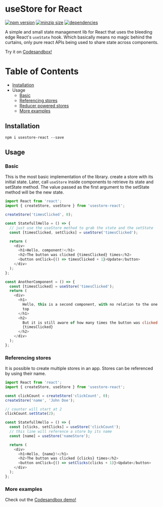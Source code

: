 # useStore for React

[![npm version](https://badge.fury.io/js/usestore-react.svg)](https://badge.fury.io/js/usestore-react)
[![minzip size](https://badgen.net/bundlephobia/minzip/usestore-react)](https://badgen.net/bundlephobia/minzip/usestore-react)
[![dependencies](https://badgen.net/bundlephobia/dependency-count/usestore-react)](https://badgen.net/bundlephobia/dependency-count/usestore-react)

A simple and small state management lib for React that uses the bleeding edge React's `useState` hook.
Which basically means no magic behind the curtains, only pure react APIs being used to share state across components.

Try it on [Codesandbox!](https://codesandbox.io/s/usestore-react-demo-efw6z)

# Table of Contents

- [Installation](#installation)
- Usage
  - [Basic](#usage_basic)
  - [Referencing stores](#usage_namespace)
  - [Reducer powered stores](#usage_reducer)
  - [More examples](https://codesandbox.io/s/usestore-react-demo-efw6z)

## <a name="installation">Installation</a>

`npm i usestore-react --save`

## <a name="usage">Usage</a>

### <a name="usage_basic">Basic</a>

This is the most basic implementation of the library. create a store with its initial state.
Later, call `useStore` inside components to retrieve its state and setState method.
The value passed as the first argument to the setState method will be the new state.

```javascript
import React from 'react';
import { createStore, useStore } from 'usestore-react';

createStore('timesClicked', 0);

const StatefullHello = () => {
  // just use the useStore method to grab the state and the setState
  const [timesClicked, setClicks] = useStore('timesClicked');

  return (
    <div>
      <h1>Hello, component!</h1>
      <h2>The button was clicked {timesClicked} times</h2>
      <button onClick={() => timesClicked + 1}>Update</button>
    </div>
  );
};

const AnotherComponent = () => {
  const [timesClicked] = useStore('timesClicked');
  return (
    <div>
      <h1>
        Hello, this is a second component, with no relation to the one on the
        top
      </h1>
      <h2>
        But it is still aware of how many times the button was clicked:{' '}
        {timesClicked}
      </h2>
    </div>
  );
};
```

### <a name="usage_namespace">Referencing stores</a>

It is possible to create multiple stores in an app.
Stores can be referenced by using their name.

```javascript
import React from 'react';
import { createStore, useStore } from 'usestore-react';

const clickCount = createStore('clickCount', 0);
createStore('name', 'John Doe');

// counter will start at 2
clickCount.setState(2);

const StatefullHello = () => {
  const [clicks, setClicks] = useStore('clickCount');
  // this line will reference a store by its name
  const [name] = useStore('nameStore');

  return (
    <div>
      <h1>Hello, {name}!</h1>
      <h2>The button was clicked {clicks} times</h2>
      <button onClick={() => setClicks(clicks + 1)}>Update</button>
    </div>
  );
};
```

### More examples

Check out the [Codesandbox demo!](https://codesandbox.io/s/usestore-react-demo-efw6z)
